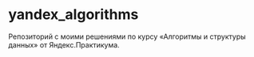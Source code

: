 # yandex_algorithms
Репозиторий с моими решениями по курсу «Алгоритмы и структуры данных» от Яндекс.Практикума.
